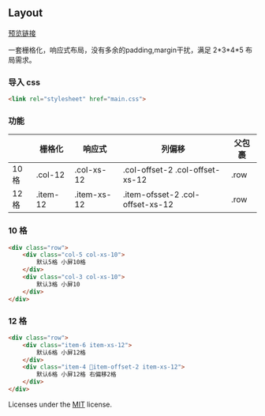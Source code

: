 ## Layout

[预览链接](http://jilaokang.club/layout/example/)

一套栅格化，响应式布局，没有多余的padding,margin干扰，满足 2\*3\*4\*5 布局需求。

### 导入 css

```html
<link rel="stylesheet" href="main.css">
```

### 功能
|      | 栅格化   | 响应式      | 列偏移                           | 父包裹 |
| ---- | -------- | ----------- | -------------------------------- | ------ |
| 10格 | .col-12  | .col-xs-12  | .col-offset-2 .col-offset-xs-12  | .row   |
| 12格 | .item-12 | .item-xs-12 | .item-ofsset-2 .col-offset-xs-12 | .row   |




### 10 格

```html
<div class="row">
    <div class="col-5 col-xs-10">
        默认5格 小屏10格
    </div>
    <div class="col-3 col-xs-10">
        默认3格 小屏10
    </div>
</div>
```

### 12 格

```html
<div class="row">
    <div class="item-6 item-xs-12">
        默认6格 小屏12格
    </div>
    <div class="item-4 item-offset-2 item-xs-12">
        默认6格 小屏12格 右偏移2格
    </div>
</div>
```

Licenses under the [MIT](https://opensource.org/licenses/MIT) license.
